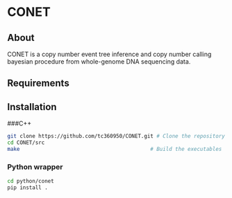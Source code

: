 # CONET

## About
 CONET is a copy number event tree inference and copy number calling bayesian procedure from whole-genome DNA sequencing data.
## Requirements

## Installation

###C++
```bash
git clone https://github.com/tc360950/CONET.git # Clone the repository
cd CONET/src
make                                          # Build the executables
```

### Python wrapper
```bash
cd python/conet
pip install .
```
